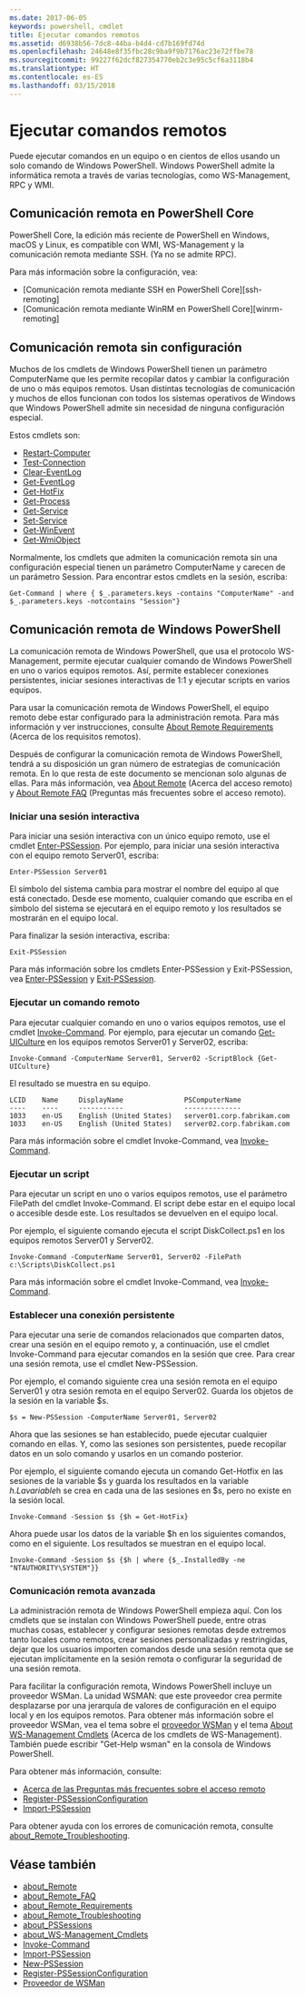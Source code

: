 ```yaml
---
ms.date: 2017-06-05
keywords: powershell, cmdlet
title: Ejecutar comandos remotos
ms.assetid: d6938b56-7dc8-44ba-b4d4-cd7b169fd74d
ms.openlocfilehash: 24648e8f35fbc28c9ba9f9b7176ac23e72ffbe78
ms.sourcegitcommit: 99227f62dcf827354770eb2c3e95c5cf6a3118b4
ms.translationtype: HT
ms.contentlocale: es-ES
ms.lasthandoff: 03/15/2018
---
```

# <a name="running-remote-commands"></a>Ejecutar comandos remotos

Puede ejecutar comandos en un equipo o en cientos de ellos usando un solo comando de Windows PowerShell. Windows PowerShell admite la informática remota a través de varias tecnologías, como WS-Management, RPC y WMI.

## <a name="remoting-in-powershell-core"></a>Comunicación remota en PowerShell Core

PowerShell Core, la edición más reciente de PowerShell en Windows, macOS y Linux, es compatible con WMI, WS-Management y la comunicación remota mediante SSH.
(Ya no se admite RPC).

Para más información sobre la configuración, vea:

* [Comunicación remota mediante SSH en PowerShell Core][ssh-remoting]
* [Comunicación remota mediante WinRM en PowerShell Core][winrm-remoting]

## <a name="remoting-without-configuration"></a>Comunicación remota sin configuración
Muchos de los cmdlets de Windows PowerShell tienen un parámetro ComputerName que les permite recopilar datos y cambiar la configuración de uno o más equipos remotos. Usan distintas tecnologías de comunicación y muchos de ellos funcionan con todos los sistemas operativos de Windows que Windows PowerShell admite sin necesidad de ninguna configuración especial.

Estos cmdlets son:

* [Restart-Computer](https://go.microsoft.com/fwlink/?LinkId=821625)
* [Test-Connection](https://go.microsoft.com/fwlink/?LinkId=821646)
* [Clear-EventLog](https://go.microsoft.com/fwlink/?LinkId=821568)
* [Get-EventLog](https://go.microsoft.com/fwlink/?LinkId=821585)
* [Get-HotFix](https://go.microsoft.com/fwlink/?LinkId=821586)
* [Get-Process](https://go.microsoft.com/fwlink/?linkid=821590)
* [Get-Service](https://go.microsoft.com/fwlink/?LinkId=821593)
* [Set-Service](https://go.microsoft.com/fwlink/?LinkId=821633)
* [Get-WinEvent](https://go.microsoft.com/fwlink/?linkid=821529)
* [Get-WmiObject](https://go.microsoft.com/fwlink/?LinkId=821595)

Normalmente, los cmdlets que admiten la comunicación remota sin una configuración especial tienen un parámetro ComputerName y carecen de un parámetro Session. Para encontrar estos cmdlets en la sesión, escriba:

```
Get-Command | where { $_.parameters.keys -contains "ComputerName" -and $_.parameters.keys -notcontains "Session"}
```

## <a name="windows-powershell-remoting"></a>Comunicación remota de Windows PowerShell
La comunicación remota de Windows PowerShell, que usa el protocolo WS-Management, permite ejecutar cualquier comando de Windows PowerShell en uno o varios equipos remotos. Así, permite establecer conexiones persistentes, iniciar sesiones interactivas de 1:1 y ejecutar scripts en varios equipos.

Para usar la comunicación remota de Windows PowerShell, el equipo remoto debe estar configurado para la administración remota. Para más información y ver instrucciones, consulte [About Remote Requirements](https://technet.microsoft.com/library/dd315349.aspx) (Acerca de los requisitos remotos).

Después de configurar la comunicación remota de Windows PowerShell, tendrá a su disposición un gran número de estrategias de comunicación remota. En lo que resta de este documento se mencionan solo algunas de ellas. Para más información, vea [About Remote](https://technet.microsoft.com/library/dd347744.aspx) (Acerca del acceso remoto) y [About Remote FAQ](https://technet.microsoft.com/library/dd347744.aspx) (Preguntas más frecuentes sobre el acceso remoto).

### <a name="start-an-interactive-session"></a>Iniciar una sesión interactiva
Para iniciar una sesión interactiva con un único equipo remoto, use el cmdlet [Enter-PSSession](https://go.microsoft.com/fwlink/?LinkId=821477).
Por ejemplo, para iniciar una sesión interactiva con el equipo remoto Server01, escriba:

```
Enter-PSSession Server01
```

El símbolo del sistema cambia para mostrar el nombre del equipo al que está conectado. Desde ese momento, cualquier comando que escriba en el símbolo del sistema se ejecutará en el equipo remoto y los resultados se mostrarán en el equipo local.

Para finalizar la sesión interactiva, escriba:

```
Exit-PSSession
```

Para más información sobre los cmdlets Enter-PSSession y Exit-PSSession, vea [Enter-PSSession](https://go.microsoft.com/fwlink/?LinkId=821477) y [Exit-PSSession](https://go.microsoft.com/fwlink/?LinkID=821478).

### <a name="run-a-remote-command"></a>Ejecutar un comando remoto
Para ejecutar cualquier comando en uno o varios equipos remotos, use el cmdlet [Invoke-Command](https://go.microsoft.com/fwlink/?LinkId=821493).
Por ejemplo, para ejecutar un comando [Get-UICulture](https://go.microsoft.com/fwlink/?LinkId=821806) en los equipos remotos Server01 y Server02, escriba:

```
Invoke-Command -ComputerName Server01, Server02 -ScriptBlock {Get-UICulture}
```

El resultado se muestra en su equipo.

```
LCID    Name     DisplayName               PSComputerName
----    ----     -----------               --------------
1033    en-US    English (United States)   server01.corp.fabrikam.com
1033    en-US    English (United States)   server02.corp.fabrikam.com
```
Para más información sobre el cmdlet Invoke-Command, vea [Invoke-Command](https://go.microsoft.com/fwlink/?LinkId=821493).

### <a name="run-a-script"></a>Ejecutar un script
Para ejecutar un script en uno o varios equipos remotos, use el parámetro FilePath del cmdlet Invoke-Command. El script debe estar en el equipo local o accesible desde este. Los resultados se devuelven en el equipo local.

Por ejemplo, el siguiente comando ejecuta el script DiskCollect.ps1 en los equipos remotos Server01 y Server02.

```
Invoke-Command -ComputerName Server01, Server02 -FilePath c:\Scripts\DiskCollect.ps1
```

Para más información sobre el cmdlet Invoke-Command, vea [Invoke-Command](https://go.microsoft.com/fwlink/?LinkId=821493).

### <a name="establish-a-persistent-connection"></a>Establecer una conexión persistente
Para ejecutar una serie de comandos relacionados que comparten datos, crear una sesión en el equipo remoto y, a continuación, use el cmdlet Invoke-Command para ejecutar comandos en la sesión que cree. Para crear una sesión remota, use el cmdlet New-PSSession.

Por ejemplo, el comando siguiente crea una sesión remota en el equipo Server01 y otra sesión remota en el equipo Server02. Guarda los objetos de la sesión en la variable $s.

```
$s = New-PSSession -ComputerName Server01, Server02
```

Ahora que las sesiones se han establecido, puede ejecutar cualquier comando en ellas. Y, como las sesiones son persistentes, puede recopilar datos en un solo comando y usarlos en un comando posterior.

Por ejemplo, el siguiente comando ejecuta un comando Get-Hotfix en las sesiones de la variable $s y guarda los resultados en la variable $h. La variable $h se crea en cada una de las sesiones en $s, pero no existe en la sesión local.

```
Invoke-Command -Session $s {$h = Get-HotFix}
```

Ahora puede usar los datos de la variable $h en los siguientes comandos, como en el siguiente. Los resultados se muestran en el equipo local.

```
Invoke-Command -Session $s {$h | where {$_.InstalledBy -ne "NTAUTHORITY\SYSTEM"}}
```

### <a name="advanced-remoting"></a>Comunicación remota avanzada
La administración remota de Windows PowerShell empieza aquí. Con los cmdlets que se instalan con Windows PowerShell puede, entre otras muchas cosas, establecer y configurar sesiones remotas desde extremos tanto locales como remotos, crear sesiones personalizadas y restringidas, dejar que los usuarios importen comandos desde una sesión remota que se ejecutan implícitamente en la sesión remota o configurar la seguridad de una sesión remota.

Para facilitar la configuración remota, Windows PowerShell incluye un proveedor WSMan. La unidad WSMAN: que este proveedor crea permite desplazarse por una jerarquía de valores de configuración en el equipo local y en los equipos remotos.
Para obtener más información sobre el proveedor WSMan, vea el tema sobre el [proveedor WSMan](https://technet.microsoft.com/en-us/library/dd819476.aspx) y el tema [About WS-Management Cmdlets](https://technet.microsoft.com/en-us/library/dd819481.aspx) (Acerca de los cmdlets de WS-Management). También puede escribir "Get-Help wsman" en la consola de Windows PowerShell.

Para obtener más información, consulte:
- [Acerca de las Preguntas más frecuentes sobre el acceso remoto](https://technet.microsoft.com/en-us/library/dd315359.aspx)
- [Register-PSSessionConfiguration](https://go.microsoft.com/fwlink/?LinkId=821508)
- [Import-PSSession](https://go.microsoft.com/fwlink/?LinkId=821821)

Para obtener ayuda con los errores de comunicación remota, consulte [about_Remote_Troubleshooting](https://technet.microsoft.com/en-us/library/dd347642.aspx).

## <a name="see-also"></a>Véase también
- [about_Remote](https://technet.microsoft.com/en-us/library/9b4a5c87-9162-4adf-bdfe-fbc80b9b8970)
- [about_Remote_FAQ](https://technet.microsoft.com/en-us/library/e23702fd-9415-4a98-9975-390a4d3adc42)
- [about_Remote_Requirements](https://technet.microsoft.com/en-us/library/da213949-134c-4741-b307-81f4492ba1bd)
- [about_Remote_Troubleshooting](https://technet.microsoft.com/en-us/library/2f890148-8578-49ed-85ea-79a489dd6317)
- [about_PSSessions](https://technet.microsoft.com/en-us/library/7a9b4e0e-fa1b-47b0-92f6-6e2995d70acb)
- [about_WS-Management_Cmdlets](https://technet.microsoft.com/en-us/library/6ed3370a-ea10-45a5-9493-696aeace27ed)
- [Invoke-Command](https://go.microsoft.com/fwlink/?LinkId=821493)
- [Import-PSSession](https://go.microsoft.com/fwlink/?LinkId=821821)
- [New-PSSession](https://go.microsoft.com/fwlink/?LinkId=821498)
- [Register-PSSessionConfiguration](https://go.microsoft.com/fwlink/?LinkId=821508)
- [Proveedor de WSMan](https://technet.microsoft.com/en-us/library/66fe1241-e08f-49ca-832f-a84c33ca8735)

[wsman-remoting]: WSMan-Remoting-in-PowerShell-Core.md
[ssh-resmoting]: SSH-Remoting-in-PowerShell-Core.md
